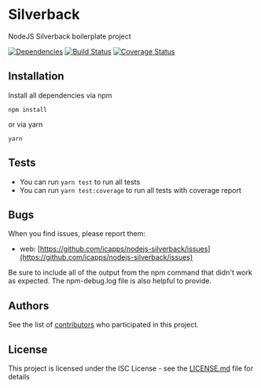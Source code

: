 # Silverback

NodeJS Silverback boilerplate project

[![Dependencies](https://david-dm.org/icapps/nodejs-silverback.svg)](https://david-dm.org/icapps/nodejs-silverback.svg)
[![Build Status](https://travis-ci.org/icapps/nodejs-silverback.svg?branch=master)](https://travis-ci.org/icapps/nodejs-silverback)
[![Coverage Status](https://coveralls.io/repos/github/icapps/nodejs-silverback/badge.svg)](https://coveralls.io/github/icapps/nodejs-silverback)

## Installation

Install all dependencies via npm

```shell
npm install
```

or via yarn

```shell
yarn
```

## Tests

- You can run `yarn test` to run all tests
- You can run `yarn test:coverage` to run all tests with coverage report

## Bugs

When you find issues, please report them:

- web: [https://github.com/icapps/nodejs-silverback/issues](https://github.com/icapps/nodejs-silverback/issues)

Be sure to include all of the output from the npm command that didn't work as expected. The npm-debug.log file is also helpful to provide.

## Authors

See the list of [contributors](https://github.com/icapps/nodejs-silverback/contributors) who participated in this project.

## License

This project is licensed under the ISC License - see the [LICENSE.md](LICENSE.md) file for details
